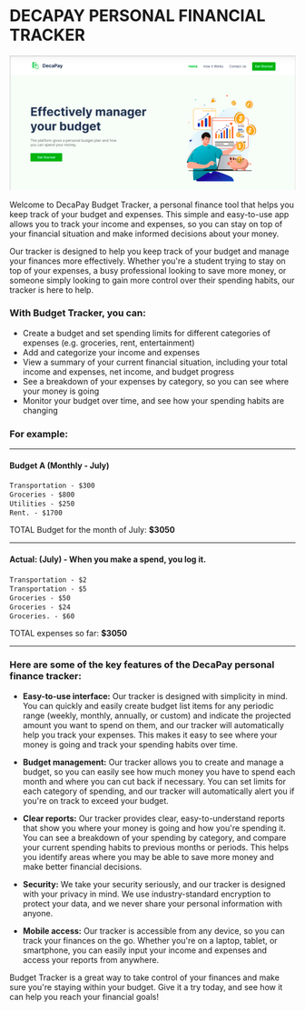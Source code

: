 # DECAPAY PERSONAL FINANCIAL TRACKER
<p align="center">
  <img src="web-front-page.png">
</p>


Welcome to DecaPay Budget Tracker, a personal finance tool that helps you keep track of your budget and expenses. 
This simple and easy-to-use app allows you to track your income and expenses, so you can stay on top of your financial situation and make informed decisions about your money.

Our tracker is designed to help you keep track of your budget and manage your finances more effectively. 
Whether you're a student trying to stay on top of your expenses, a busy professional looking to save more money, 
or someone simply looking to gain more control over their spending habits, our tracker is here to help.



### With Budget Tracker, you can:

* Create a budget and set spending limits for different categories of expenses (e.g. groceries, rent, entertainment)
* Add and categorize your income and expenses
* View a summary of your current financial situation, including your total income and expenses, net income, and budget progress
* See a breakdown of your expenses by category, so you can see where your money is going
* Monitor your budget over time, and see how your spending habits are changing


### For example:
***
#### Budget A (Monthly - July)
    Transportation - $300
    Groceries - $800
    Utilities - $250
    Rent. - $1700

TOTAL Budget for the month of July: **$3050**
***
#### Actual: (July) - When you make a spend, you log it.
    Transportation - $2
    Transportation - $5
    Groceries - $50
    Groceries - $24
    Groceries. - $60

TOTAL expenses so far: **$3050**
***

### Here are some of the key features of the DecaPay personal finance tracker:

* **Easy-to-use interface:** Our tracker is designed with simplicity in mind. 
You can quickly and easily create budget list items for any periodic range 
(weekly, monthly, annually, or custom) and indicate the projected amount you want to spend on them, 
and our tracker will automatically help you track your expenses. 
This makes it easy to see where your money is going and track your spending habits over time.

* **Budget management:** Our tracker allows you to create and manage a budget, 
so you can easily see how much money you have to spend each month and where you can cut back if necessary. 
You can set limits for each category of spending, and our tracker will automatically alert you if you're on track to exceed your budget.

* **Clear reports:** Our tracker provides clear, easy-to-understand reports that show you where your 
money is going and how you're spending it. You can see a breakdown of your spending by category, 
and compare your current spending habits to previous months or periods. 
This helps you identify areas where you may be able to save more money and make better financial decisions.

* **Security:** We take your security seriously, and our tracker is designed with your privacy in mind. 
We use industry-standard encryption to protect your data, and we never share your personal information with anyone.

* **Mobile access:** Our tracker is accessible from any device, so you can track your finances on the go. 
Whether you're on a laptop, tablet, or smartphone, you can easily input your income and expenses and access your reports from anywhere.

Budget Tracker is a great way to take control of your finances and make sure you're staying within your budget. Give it a try today,
and see how it can help you reach your financial goals!

